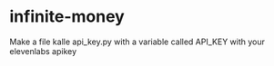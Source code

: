 # infinite-money
Make a file kalle api_key.py with a variable called API_KEY with your elevenlabs apikey
